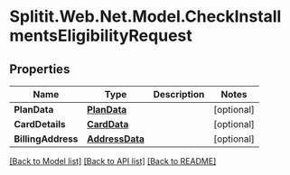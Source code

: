 # Splitit.Web.Net.Model.CheckInstallmentsEligibilityRequest

## Properties

Name | Type | Description | Notes
------------ | ------------- | ------------- | -------------
**PlanData** | [**PlanData**](PlanData.md) |  | [optional] 
**CardDetails** | [**CardData**](CardData.md) |  | [optional] 
**BillingAddress** | [**AddressData**](AddressData.md) |  | [optional] 

[[Back to Model list]](../README.md#documentation-for-models) [[Back to API list]](../README.md#documentation-for-api-endpoints) [[Back to README]](../README.md)

